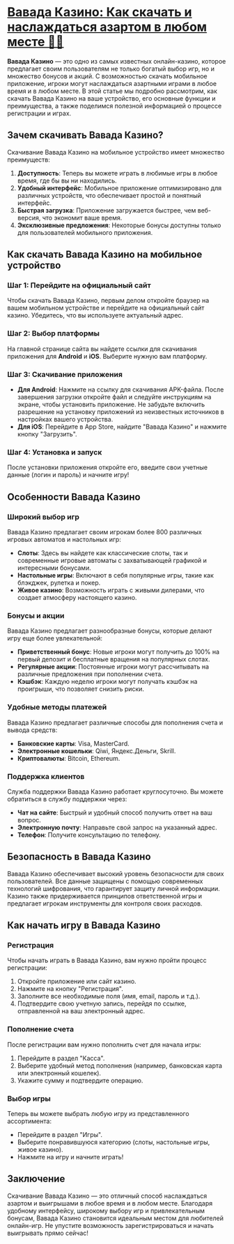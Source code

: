 # [Вавада Казино: Как скачать и наслаждаться азартом в любом месте 🎰📲](https://partnervavadarv.com?promo=75590753-cc8b-4c4a-8d71-99b7a2293439-jud\&target=register)

**Вавада Казино** — это одно из самых известных онлайн-казино, которое предлагает своим пользователям не только богатый выбор игр, но и множество бонусов и акций. С возможностью скачать мобильное приложение, игроки могут наслаждаться азартными играми в любое время и в любом месте. В этой статье мы подробно рассмотрим, как скачать Вавада Казино на ваше устройство, его основные функции и преимущества, а также поделимся полезной информацией о процессе регистрации и играх.

## Зачем скачивать Вавада Казино?

Скачивание Вавада Казино на мобильное устройство имеет множество преимуществ:

1. **Доступность**: Теперь вы можете играть в любимые игры в любое время, где бы вы ни находились.
2. **Удобный интерфейс**: Мобильное приложение оптимизировано для различных устройств, что обеспечивает простой и понятный интерфейс.
3. **Быстрая загрузка**: Приложение загружается быстрее, чем веб-версия, что экономит ваше время.
4. **Эксклюзивные предложения**: Некоторые бонусы доступны только для пользователей мобильного приложения.

## Как скачать Вавада Казино на мобильное устройство

### Шаг 1: Перейдите на официальный сайт

Чтобы скачать Вавада Казино, первым делом откройте браузер на вашем мобильном устройстве и перейдите на официальный сайт казино. Убедитесь, что вы используете актуальный адрес.

### Шаг 2: Выбор платформы

На главной странице сайта вы найдете ссылки для скачивания приложения для **Android** и **iOS**. Выберите нужную вам платформу.

### Шаг 3: Скачивание приложения

* **Для Android**: Нажмите на ссылку для скачивания APK-файла. После завершения загрузки откройте файл и следуйте инструкциям на экране, чтобы установить приложение. Не забудьте включить разрешение на установку приложений из неизвестных источников в настройках вашего устройства.
* **Для iOS**: Перейдите в App Store, найдите "Вавада Казино" и нажмите кнопку "Загрузить".

### Шаг 4: Установка и запуск

После установки приложения откройте его, введите свои учетные данные (логин и пароль) и начните игру!

## Особенности Вавада Казино

### Широкий выбор игр

Вавада Казино предлагает своим игрокам более 800 различных игровых автоматов и настольных игр:

* **Слоты**: Здесь вы найдете как классические слоты, так и современные игровые автоматы с захватывающей графикой и интересными бонусами.
* **Настольные игры**: Включают в себя популярные игры, такие как блэкджек, рулетка и покер.
* **Живое казино**: Возможность играть с живыми дилерами, что создает атмосферу настоящего казино.

### Бонусы и акции

Вавада Казино предлагает разнообразные бонусы, которые делают игру еще более увлекательной:

* **Приветственный бонус**: Новые игроки могут получить до 100% на первый депозит и бесплатные вращения на популярных слотах.
* **Регулярные акции**: Постоянные игроки могут рассчитывать на различные предложения при пополнении счета.
* **Кэшбэк**: Каждую неделю игроки могут получать кэшбэк на проигрыши, что позволяет снизить риски.

### Удобные методы платежей

Вавада Казино предлагает различные способы для пополнения счета и вывода средств:

* **Банковские карты**: Visa, MasterCard.
* **Электронные кошельки**: Qiwi, Яндекс.Деньги, Skrill.
* **Криптовалюты**: Bitcoin, Ethereum.

### Поддержка клиентов

Служба поддержки Вавада Казино работает круглосуточно. Вы можете обратиться в службу поддержки через:

* **Чат на сайте**: Быстрый и удобный способ получить ответ на ваш вопрос.
* **Электронную почту**: Направьте свой запрос на указанный адрес.
* **Телефон**: Получите консультацию по телефону.

## Безопасность в Вавада Казино

Вавада Казино обеспечивает высокий уровень безопасности для своих пользователей. Все данные защищены с помощью современных технологий шифрования, что гарантирует защиту личной информации. Казино также придерживается принципов ответственной игры и предлагает игрокам инструменты для контроля своих расходов.

## Как начать игру в Вавада Казино

### Регистрация

Чтобы начать играть в Вавада Казино, вам нужно пройти процесс регистрации:

1. Откройте приложение или сайт казино.
2. Нажмите на кнопку "Регистрация".
3. Заполните все необходимые поля (имя, email, пароль и т.д.).
4. Подтвердите свою учетную запись, перейдя по ссылке, отправленной на ваш электронный адрес.

### Пополнение счета

После регистрации вам нужно пополнить счет для начала игры:

1. Перейдите в раздел "Касса".
2. Выберите удобный метод пополнения (например, банковская карта или электронный кошелек).
3. Укажите сумму и подтвердите операцию.

### Выбор игры

Теперь вы можете выбрать любую игру из представленного ассортимента:

* Перейдите в раздел "Игры".
* Выберите понравившуюся категорию (слоты, настольные игры, живое казино).
* Нажмите на игру и начните играть!

## Заключение

Скачивание Вавада Казино — это отличный способ наслаждаться азартом и выигрышами в любое время и в любом месте. Благодаря удобному интерфейсу, широкому выбору игр и привлекательным бонусам, Вавада Казино становится идеальным местом для любителей онлайн-игр. Не упустите возможность зарегистрироваться и начать выигрывать прямо сейчас!
